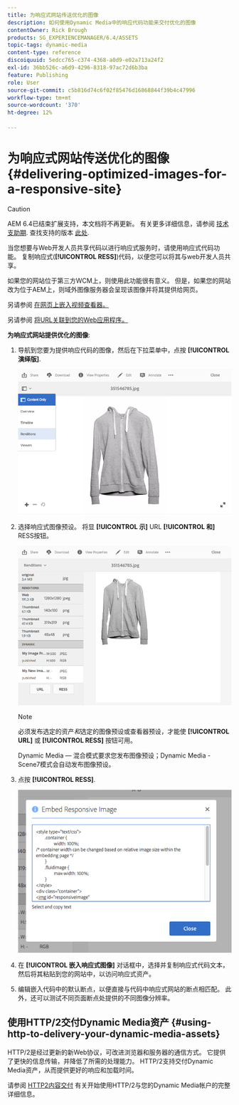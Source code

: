 ```yaml
---
title: 为响应式网站传送优化的图像
description: 如何使用Dynamic Media中的响应代码功能来交付优化的图像
contentOwner: Rick Brough
products: SG_EXPERIENCEMANAGER/6.4/ASSETS
topic-tags: dynamic-media
content-type: reference
discoiquuid: 5edcc765-c374-4368-a0d9-e02a713a24f2
exl-id: 36bb526c-a6d9-4296-8318-97ac72d6b3ba
feature: Publishing
role: User
source-git-commit: c5b816d74c6f02f85476d16868844f39b4c47996
workflow-type: tm+mt
source-wordcount: '370'
ht-degree: 12%

---
```


# 为响应式网站传送优化的图像 {#delivering-optimized-images-for-a-responsive-site}

>[!CAUTION]
>
>AEM 6.4已结束扩展支持，本文档将不再更新。 有关更多详细信息，请参阅 [技术支助期](https://helpx.adobe.com/cn/support/programs/eol-matrix.html). 查找支持的版本 [此处](https://experienceleague.adobe.com/docs/).

当您想要与Web开发人员共享代码以进行响应式服务时，请使用响应式代码功能。 复制响应式(**[!UICONTROL RESS]**)代码，以便您可以将其与web开发人员共享。

如果您的网站位于第三方WCM上，则使用此功能很有意义。 但是，如果您的网站改为位于AEM上，则域外图像服务器会呈现该图像并将其提供给网页。

另请参阅 [在网页上嵌入视频查看器。](embed-code.md)

另请参阅 [将URL关联到您的Web应用程序。](linking-urls-to-yourwebapplication.md)

**为响应式网站提供优化的图像**:

1. 导航到您要为提供响应代码的图像，然后在下拉菜单中，点按 **[!UICONTROL 演绎版]**.

   ![chlimage_1-408](assets/chlimage_1-408.png)

1. 选择响应式图像预设。 将显 **[!UICONTROL 示]** URL **[!UICONTROL 和]** RESS按钮。

   ![chlimage_1-409](assets/chlimage_1-409.png)

   >[!NOTE]
   >
   >必须发布选定的资产&#x200B;*和*&#x200B;选定的图像预设或查看器预设，才能使 **[!UICONTROL URL]** 或 **[!UICONTROL RESS]** 按钮可用。
   >
   >Dynamic Media — 混合模式要求您发布图像预设；Dynamic Media - Scene7模式会自动发布图像预设。

1. 点按 **[!UICONTROL RESS]**.

   ![chlimage_1-410](assets/chlimage_1-410.png)

1. 在 **[!UICONTROL 嵌入响应式图像]** 对话框中，选择并复制响应式代码文本，然后将其粘贴到您的网站中，以访问响应式资产。
1. 编辑嵌入代码中的默认断点，以便直接与代码中响应式网站的断点相匹配。 此外，还可以测试不同页面断点处提供的不同图像分辨率。

## 使用HTTP/2交付Dynamic Media资产 {#using-http-to-delivery-your-dynamic-media-assets}

HTTP/2是经过更新的新Web协议，可改进浏览器和服务器的通信方式。 它提供了更快的信息传输，并降低了所需的处理能力。 HTTP/2支持交付Dynamic Media资产，从而提供更好的响应和加载时间。

请参阅 [HTTP2内容交付](http2.md) 有关开始使用HTTP/2与您的Dynamic Media帐户的完整详细信息。
